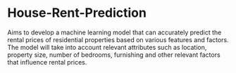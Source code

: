 # House-Rent-Prediction
Aims to develop a machine learning model that can accurately predict the rental prices of residential properties based on various features and factors. The model will take into account relevant attributes such as location, property size, number of bedrooms, furnishing and other relevant factors that influence rental prices.
